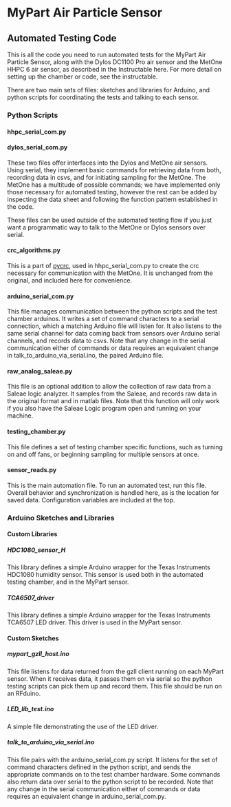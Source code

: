 MyPart Air Particle Sensor
==========================
Automated Testing Code
----------------------

This is all the code you need to run automated tests for the MyPart Air Particle Sensor, along with the Dylos DC1100 Pro air sensor and the MetOne HHPC 6 air sensor, as described in the Instructable here.  For more detail on setting up the chamber or code, see the instructable.

There are two main sets of files: sketches and libraries for Arduino, and python scripts for coordinating the tests and talking to each sensor. 

### Python Scripts

#### hhpc_serial_com.py
#### dylos_serial_com.py

These two files offer interfaces into the Dylos and MetOne air sensors.  Using serial, they implement basic commands for retrieving data from both, recording data in csvs, and for initiating sampling for the MetOne. The MetOne has a multitude of possible commands; we have implemented only those necessary for automated testing, however the rest can be added by inspecting the data sheet and following the function pattern established in the code.

These files can be used outside of the automated testing flow if you just want a programmatic way to talk to the MetOne or Dylos sensors over serial. 

#### crc_algorithms.py 

This is a part of [pycrc](https://github.com/tpircher/pycrc), used in hhpc_serial_com.py to create the crc necessary for communication with the MetOne.  It is unchanged from the original, and included here for convenience.

#### arduino_serial_com.py

This file manages communication between the python scripts and the test chamber arduinos. It writes a set of command characters to a serial connection, which a matching Arduino file will listen for.  It also listens to the same serial channel for data coming back from sensors over Arduino serial channels, and records data to csvs. Note that any change in the serial communication either of commands or data requires an equivalent change in talk_to_arduino_via_serial.ino, the paired Arduino file. 

#### raw_analog_saleae.py

This file is an optional addition to allow the collection of raw data from a Saleae logic analyzer. It samples from the Saleae, and records raw data in the original format and in matlab files.  Note that this function will only work if you also have the Saleae Logic program open and running on your machine.   

#### testing_chamber.py

This file defines a set of testing chamber specific functions, such as turning on and off fans, or beginning sampling for multiple sensors at once. 

#### sensor_reads.py

This is the main automation file.  To run an automated test, run this file. Overall behavior and synchronization is handled here, as is the location for saved data.  Configuration variables are included at the top.  


### Arduino Sketches and Libraries

#### Custom Libraries

##### HDC1080_sensor_H 

This library defines a simple Arduino wrapper for the Texas Instruments HDC1080 humidity sensor.  This sensor is used both in the automated testing chamber, and in the MyPart sensor.

##### TCA6507_driver

This library defines a simple Arduino wrapper for the Texas Instruments TCA6507 LED driver.  This driver is used in the MyPart sensor.


#### Custom Sketches

##### mypart_gzll_host.ino

This file listens for data returned from the gzll client running on each MyPart sensor.  When it receives data, it passes them on via serial so the python testing scripts can pick them up and record them.  This file should be run on an RFduino. 

##### LED_lib_test.ino

A simple file demonstrating the use of the LED driver. 

##### talk_to_arduino_via_serial.ino

This file pairs with the arduino_serial_com.py script.  It listens for the set of command characters defined in the python script, and sends the appropriate commands on to the test chamber hardware. Some commands also return data over serial to the python script to be recorded.  Note that any change in the serial communication either of commands or data requires an equivalent change in arduino_serial_com.py. 




